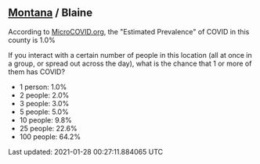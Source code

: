 
## [Montana](/united-states/montana) / Blaine

According to [MicroCOVID.org](http://microcovid.org),
the "Estimated Prevalence" of COVID in this county is 1.0%

If you interact with a certain number of people in this location
(all at once in a group, or spread out across the day), what is the chance that
1 or more of them has COVID?

- 1 person: 1.0%
- 2 people: 2.0%
- 3 people: 3.0%
- 5 people: 5.0%
- 10 people: 9.8%
- 25 people: 22.6%
- 100 people: 64.2%

Last updated: 2021-01-28 00:27:11.884065 UTC
